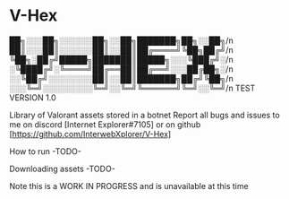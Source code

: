 # V-Hex

██╗░░░██╗░░░░░░██╗░░██╗███████╗██╗░░██╗/n
██║░░░██║░░░░░░██║░░██║██╔════╝╚██╗██╔╝/n
╚██╗░██╔╝█████╗███████║█████╗░░░╚███╔╝░/n
░╚████╔╝░╚════╝██╔══██║██╔══╝░░░██╔██╗░/n
░░╚██╔╝░░░░░░░░██║░░██║███████╗██╔╝╚██╗/n
░░░╚═╝░░░░░░░░░╚═╝░░╚═╝╚══════╝╚═╝░░╚═╝/n
TEST VERSION 1.0

Library of Valorant assets stored in a botnet
Report all bugs and issues to me on discord
[Internet Explorer#7105] or on github
[https://github.com/InterwebXplorer/V-Hex]

How to run
-TODO-

Downloading assets
-TODO-

Note this is a WORK IN PROGRESS and is unavailable at this time
